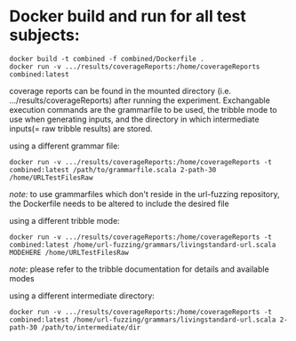 
# Docker build and run for all test subjects:

```
docker build -t combined -f combined/Dockerfile .
docker run -v .../results/coverageReports:/home/coverageReports combined:latest
```

coverage reports can be found in the mounted directory (i.e. .../results/coverageReports) after running the experiment.
Exchangable execution commands are the grammarfile to be used, the tribble mode to use when generating inputs, and the directory in which intermediate inputs(= raw tribble results) are stored.

using a different grammar file:

```
docker run -v .../results/coverageReports:/home/coverageReports -t combined:latest /path/to/grammarfile.scala 2-path-30 /home/URLTestFilesRaw
```
*note:* to use grammarfiles which don't reside in the url-fuzzing repository, the Dockerfile needs to be altered to include the desired file


using a different tribble mode:

```
docker run -v .../results/coverageReports:/home/coverageReports -t combined:latest /home/url-fuzzing/grammars/livingstandard-url.scala MODEHERE /home/URLTestFilesRaw
```
*note*: please refer to the tribble documentation for details and available modes

using a different intermediate directory:

```
docker run -v .../results/coverageReports:/home/coverageReports -t combined:latest /home/url-fuzzing/grammars/livingstandard-url.scala 2-path-30 /path/to/intermediate/dir
```


